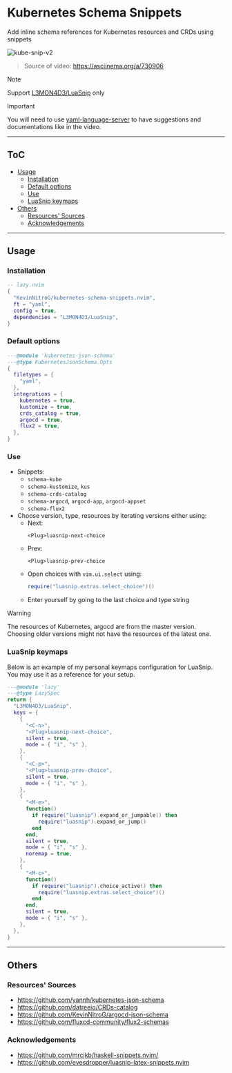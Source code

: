 # Kubernetes Schema Snippets

Add inline schema references for Kubernetes resources and CRDs using snippets

<!-- [![asciicast](https://asciinema.org/a/730906.svg)](https://asciinema.org/a/730906) -->

![kube-snip-v2](https://github.com/user-attachments/assets/7dceae16-ea98-43f2-986e-37685cf03f2e)

> Source of video: <https://asciinema.org/a/730906>

> [!NOTE]
> Support [L3MON4D3/LuaSnip](https://github.com/L3MON4D3/LuaSnip) only

> [!IMPORTANT]
> You will need to use [yaml-language-server](https://github.com/redhat-developer/yaml-language-server) to have suggestions and documentations like in the video.

---

## ToC

<!-- START doctoc generated TOC please keep comment here to allow auto update -->
<!-- DON'T EDIT THIS SECTION, INSTEAD RE-RUN doctoc TO UPDATE -->

- [Usage](#usage)
  - [Installation](#installation)
  - [Default options](#default-options)
  - [Use](#use)
  - [LuaSnip keymaps](#luasnip-keymaps)
- [Others](#others)
  - [Resources' Sources](#resources-sources)
  - [Acknowledgements](#acknowledgements)

<!-- END doctoc generated TOC please keep comment here to allow auto update -->

---

## Usage

### Installation

```lua
-- lazy.nvim
{
  "KevinNitroG/kubernetes-schema-snippets.nvim",
  ft = "yaml",
  config = true,
  dependencies = "L3MON4D3/LuaSnip",
}
```

### Default options

```lua
---@module 'kubernetes-json-schema'
---@type KubernetesJsonSchema.Opts
{
  filetypes = {
    "yaml",
  },
  integrations = {
    kubernetes = true,
    kustomize = true,
    crds_catalog = true,
    argocd = true,
    flux2 = true,
  },
}
```

### Use

- Snippets:
  - `schema-kube`
  - `schema-kustomize`, `kus`
  - `schema-crds-catalog`
  - `schema-argocd`, `argocd-app`, `argocd-appset`
  - `schema-flux2`
- Choose version, type, resources by iterating versions either using:
  - Next:
    ```vim
    <Plug>luasnip-next-choice
    ```
  - Prev:
    ```vim
    <Plug>luasnip-prev-choice
    ```
  - Open choices with `vim.ui.select` using:
    ```lua
    require("luasnip.extras.select_choice")()
    ```
  - Enter yourself by going to the last choice and type string

> [!WARNING]
>
> The resources of Kubernetes, argocd are from the master version. Choosing older versions might not have the resources of the latest one.

### LuaSnip keymaps

Below is an example of my personal keymaps configuration for LuaSnip. You may use it as a reference for your setup.

```lua
---@module 'lazy'
---@type LazySpec
return {
  "L3MON4D3/LuaSnip",
  keys = {
    {
      "<C-n>",
      "<Plug>luasnip-next-choice",
      silent = true,
      mode = { "i", "s" },
    },
    {
      "<C-p>",
      "<Plug>luasnip-prev-choice",
      silent = true,
      mode = { "i", "s" },
    },
    {
      "<M-e>",
      function()
        if require("luasnip").expand_or_jumpable() then
          require("luasnip").expand_or_jump()
        end
      end,
      silent = true,
      mode = { "i", "s" },
      noremap = true,
    },
    {
      "<M-c>",
      function()
        if require("luasnip").choice_active() then
          require("luasnip.extras.select_choice")()
        end
      end,
      silent = true,
      mode = { "i", "s" },
    },
  },
}
```

---

## Others

### Resources' Sources

- <https://github.com/yannh/kubernetes-json-schema>
- <https://github.com/datreeio/CRDs-catalog>
- <https://github.com/KevinNitroG/argocd-json-schema>
- <https://github.com/fluxcd-community/flux2-schemas>

### Acknowledgements

- <https://github.com/mrcjkb/haskell-snippets.nvim/>
- <https://github.com/evesdropper/luasnip-latex-snippets.nvim>
